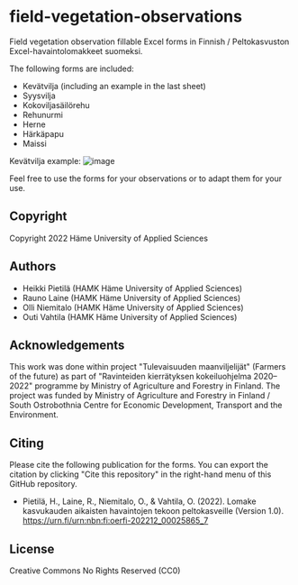 # field-vegetation-observations
Field vegetation observation fillable Excel forms in Finnish / Peltokasvuston Excel-havaintolomakkeet suomeksi.

The following forms are included:

* Kevätvilja (including an example in the last sheet)
* Syysvilja
* Kokoviljasäilörehu
* Rehunurmi
* Herne
* Härkäpapu
* Maissi

Kevätvilja example:
![image](https://user-images.githubusercontent.com/60920087/232394767-aaf22b89-5430-433c-8b77-d711af9f8221.png)

Feel free to use the forms for your observations or to adapt them for your use.

## Copyright

Copyright 2022 Häme University of Applied Sciences

## Authors

* Heikki Pietilä (HAMK Häme University of Applied Sciences)
* Rauno Laine (HAMK Häme University of Applied Sciences)
* Olli Niemitalo (HAMK Häme University of Applied Sciences)
* Outi Vahtila (HAMK Häme University of Applied Sciences)

## Acknowledgements

This work was done within project "Tulevaisuuden maanviljelijät" (Farmers of the future) as part of "Ravinteiden kierrätyksen kokeiluohjelma 2020–2022" programme by Ministry of Agriculture and Forestry in Finland. The project was funded by Ministry of Agriculture and Forestry in Finland / South Ostrobothnia Centre for Economic Development, Transport and the Environment.

## Citing

Please cite the following publication for the forms. You can export the citation by clicking "Cite this repository" in the right-hand menu of this GitHub repository.

* Pietilä, H., Laine, R., Niemitalo, O., & Vahtila, O. (2022). Lomake kasvukauden aikaisten havaintojen tekoon peltokasveille (Version 1.0). https://urn.fi/urn:nbn:fi:oerfi-202212_00025865_7

## License

Creative Commons No Rights Reserved (CC0)
